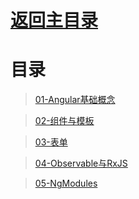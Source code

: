 # [返回主目录](https://github.com/smallprogram/Knowledge-And-Demo)<!-- omit in toc --> 


# 目录

>[01-Angular基础概念](./01-Angular基本概念.md)

>[02-组件与模板](./02-组件与模板.md)

>[03-表单](./03-表单.md)

>[04-Observable与RxJS](./04-Observable与RxJS.md)

>[05-NgModules](./05-NgModules.md)
